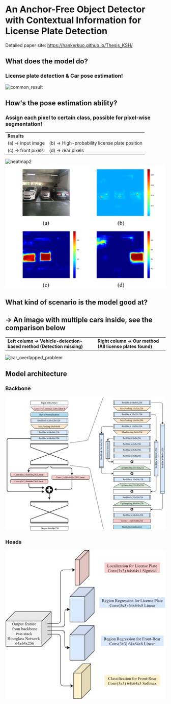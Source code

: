 # An Anchor-Free Object Detector with Contextual Information for License Plate Detection
Detailed paper site: https://hankerkuo.github.io/Thesis_KSH/

## What does the model do?
### License plate detection & Car pose estimation!
![common_result](chapters/pics/common_result.jpg)

## How's the pose estimation ability?
### Assign each pixel to certain class, possible for pixel-wise segmentation!

<table>
  
<tr><td colspan="2"><strong>Results</strong></td></tr>

<!-- Line 1: (a) and (b)-->
<tr>
<td>(a) -> input image</td>
<td>(b) -> High-probability license plate position</td>
</tr>

<!-- Line 2: (c) and (d)-->
<tr>
<td>(c) -> front pixels</td>
<td>(d) -> rear pixels</td>
</tr>

</table>

![heatmap2](chapters/pics/heatmap2.png)
![heatmap](chapters/pics/heatmap.png)

## What kind of scenario is the model good at?
## -> An image with multiple cars inside, see the comparison below

<table>

<!-- Line 1: (a) and (b)-->
<tr>
<td><strong>Left  column -> Vehicle-detection-based method (Detection missing)</strong></td>
<td><strong>Right column -> Our method (All license plates found)</strong></td>
</tr>

</table>

![car_overlapped_problem](chapters/pics/car_overlapped_problem.jpg)

## Model architecture
### Backbone
![modelindetail](chapters/pics/modelindetail.jpg)
### Heads
![Head_detail](chapters/pics/Head_detail.png)

